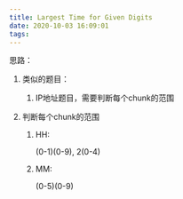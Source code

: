 ```yaml
---
title: Largest Time for Given Digits
date: 2020-10-03 16:09:01
tags:
---
```


思路：

1. 类似的题目：

   1. IP地址题目，需要判断每个chunk的范围

2. 判断每个chunk的范围

   1. HH: 

      (0-1)(0-9), 2(0-4)

   2. MM:

      (0-5)(0-9)

